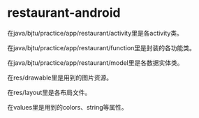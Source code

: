 # restaurant-android

在java/bjtu/practice/app/restaurant/activity里是各activity类。

在java/bjtu/practice/app/restaurant/function里是封装的各功能类。

在java/bjtu/practice/app/restaurant/model里是各数据实体类。

在res/drawable里是用到的图片资源。

在res/layout里是各布局文件。

在values里是用到的colors、string等属性。
